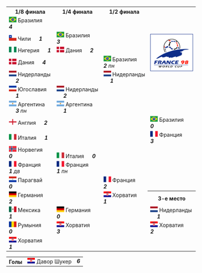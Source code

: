 <!--2021-09-26 12:43:51-->
<table class=p>
<tr>
  <th class=mb>1/8 финала</th>
  <th>1/4 финала</th>
  <th>1/2 финала</th>
  <td rowspan=7 valign=center align=center><img src="1998_FIFA_World_Cup.svg" width="148px"></td>
</tr>
<tr>
  <td class="col mt bb"><img width="20px" src="br.svg"> Бразилия <b> &emsp; <i>4</i></b>
  <td>&nbsp;</td>
  <td>&nbsp;</td>
</tr>
<tr>
  <td class="col mb br"><img width="20px" src="cl.svg"> Чили <b> &emsp; <i>1</i></b>
  <td valign=bottom class="col bb"><img width="20px" src="br.svg"> Бразилия <b> &emsp; <i>3</i></b>
  <td>&nbsp;</td>
</tr>
<tr>
  <td class="col mt bb br"><img width="20px" src="ng.svg"> Нигерия <b> &emsp; <i>1</i></b>
  <td valign=top class="col br"><img width="20px" src="dk.svg"> Дания <b> &emsp; <i>2</i></b>
  <td>&nbsp;</td>
</tr>
<tr>
  <td class="col mb"><img width="20px" src="dk.svg"> Дания <b> &emsp; <i>4</i></b>
  <td class=br>&nbsp;</td>
  <td valign=bottom class="col bb"><img width="20px" src="br.svg"> Бразилия <b> &emsp; <i>2</i></b><i> пн</i>
</tr>
<tr>
  <td class="col mt bb"><img width="20px" src="nl.svg"> Нидерланды <b> &emsp; <i>2</i></b>
  <td class=br>&nbsp;</td>
  <td valign=top class="col br"><img width="20px" src="nl.svg"> Нидерланды <b> &emsp; <i>1</i></b>
</tr>
<tr>
  <td class="col mb br"><img width="20px" src="ju.svg"> Югославия <b> &emsp; <i>1</i></b>
  <td valign=bottom class="col bb br"><img width="20px" src="nl.svg"> Нидерланды <b> &emsp; <i>2</i></b>
  <td class=br>&nbsp;</td>
</tr>
<tr>
  <td class="col mt bb br"><img width="20px" src="ar.svg"> Аргентина <b> &emsp; <i>3</i></b><i> пн</i>
  <td valign=top class=col><img width="20px" src="ar.svg"> Аргентина <b> &emsp; <i>1</i></b>
  <td class=br>&nbsp;</td>
</tr>
<tr>
  <td class="col mb"><img width="20px" src="gb-eng.svg"> Англия <b> &emsp; <i>2</i></b>
  <td>&nbsp;</td>
  <td class=br>&nbsp;</td>
  <td valign=bottom class="col bb"><img width="20px" src="br.svg"> Бразилия <b> &emsp; <i>0</i></b>
</tr>
<tr>
  <td class="col mt bb"><img width="20px" src="it.svg"> Италия <b> &emsp; <i>1</i></b>
  <td>&nbsp;</td>
  <td class=br>&nbsp;</td>
  <td valign=top class=col><img width="20px" src="fr.svg"> Франция <b> &emsp; <i>3</i></b>
</tr>
<tr>
  <td class="col mb br"><img width="20px" src="no.svg"> Норвегия <b> &emsp; <i>0</i></b>
  <td valign=bottom class="col bb"><img width="20px" src="it.svg"> Италия <b> &emsp; <i>0</i></b>
  <td class=br>&nbsp;</td>
  <td>&nbsp;</td>
</tr>
<tr>
  <td class="col mt bb br"><img width="20px" src="fr.svg"> Франция <b> &emsp; <i>1</i></b><i> дв</i>
  <td valign=top class="col br"><img width="20px" src="fr.svg"> Франция <b> &emsp; <i>1</i></b><i> пн</i>
  <td class=br>&nbsp;</td>
  <td>&nbsp;</td>
</tr>
<tr>
  <td class="col mb"><img width="20px" src="py.svg"> Парагвай <b> &emsp; <i>0</i></b>
  <td class=br>&nbsp;</td>
  <td valign=bottom class="col bb br"><img width="20px" src="fr.svg"> Франция <b> &emsp; <i>2</i></b>
  <td>&nbsp;</td>
</tr>
<tr>
  <td class="col mt bb"><img width="20px" src="de.svg"> Германия <b> &emsp; <i>2</i></b>
  <td class=br>&nbsp;</td>
  <td valign=top class="col br"><img width="20px" src="hr.svg"> Хорватия <b> &emsp; <i>1</i></b>
  <th>3-е место</th>
</tr>
<tr>
  <td class="col mb br"><img width="20px" src="mx.svg"> Мексика <b> &emsp; <i>1</i></b>
  <td valign=bottom class="col bb br"><img width="20px" src="de.svg"> Германия <b> &emsp; <i>0</i></b>
  <td class=br>&nbsp;</td>
  <td class="col mt bb"><img width="20px" src="nl.svg"> Нидерланды <b> &emsp; <i>1</i></b>
</tr>
<tr>
  <td class="col mt bb br"><img width="20px" src="ro.svg"> Румыния <b> &emsp; <i>0</i></b>
  <td valign=top class=col><img width="20px" src="hr.svg"> Хорватия<b> &emsp; <i>3</i></b>
  <td>&nbsp;</td>
  <td class="col mb"><img width="20px" src="hr.svg"> Хорватия <b> &emsp; <i>2</i></b>
</tr>
<tr>
  <td class=col><img width="20px" src="hr.svg"> Хорватия <b> &emsp; <i>1</i></b>
  <td>&nbsp;</td>
  <td>&nbsp;</td>
  <td>&nbsp;</td>
</tr>
</table>
<p>
<table class=p>
<tr>
  <th class=col> Голы </th>
  <td class=col><img width="20px" src="hr.svg"> Давор Шукер </td>
  <td valign=top><b><i>6</i></b></td>
</tr>
</table>
